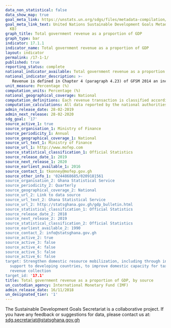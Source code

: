 ```yaml
---
data_non_statistical: false
data_show_map: true
goal_meta_link: https://unstats.un.org/sdgs/files/metadata-compilation/Metadata-Goal-17.pdf
goal_meta_link_text: United Nations Sustainable Development Goals Metadata (PDF 469
  KB)
graph_title: Total government revenue as a proportion of GDP
graph_type: bar
indicator: 17.1.1
indicator_name: Total government revenue as a proportion of GDP
layout: indicator
permalink: /17-1-1/
published: true
reporting_status: complete
national_indicator_available: Total government revenue as a proportion of GDP, by source
national_indicator_description: >-
   Revenue is defined in Chapter 4 (paragraph 4.23) of GFSM 2014 an increase in net worth resulting from a transaction. It is a fiscal indicator for assessing the sustainability of fiscal activities. General government units have four types of revenue. The major types of revenue are taxes (GFS code 11), social contributions (GFS code 12), grants (GFS code 13), and other revenue (GFS code 14). Of these, compulsory levies and transfers are the main sources of revenue for most general government units. In particular, taxes are compulsory, unrequited amounts receivable by government units from institutional units. Social contributions are actual or imputed revenue receivable by social insurance schemes to make provision for social insurance benefits payable. Grants are transfers receivable by government units from other resident or nonresident government units or international organizations, and that do not meet the definition of a tax, subsidy, or social contribution. Other revenue is all revenue receivable excluding taxes, social contributions, and grants. Other revenue comprises: (i) property income; (ii) sales of goods and services; (iii) fines, penalties, and forfeits; (iv) transfers not elsewhere classified; and (v) premiums, fees, and claims related to nonlife insurance and standardized guarantee schemes.  
unit_measure: Percentage (%)
computation_units: Percentage (%)
national_geographical_coverage: National
computation_definitions: Each revenue transaction is classified according to whether it is a tax or another type of revenue. GFS revenue aggregates are summations of individual entries and elements in this particular class of flows and allow for these data to be arranged in a manageable and analytically useful way. For example, tax revenue is the sum of all flows that are classified as taxes. Conceptually, the value for each main revenue aggregate is the sum of the values for all items in the relevant category and expressed as a percentage of GDP for a particular year.
computation_calculations: All data reported by the national authorities (in national currency) as revenue, expressed as a percent of Gross Domestic Product (GDP).
admin_release_date: 28-02-2019
admin_next_release: 28-02-2020
sdg_goal: '17'
source_active_1: true
source_organisation_1: Ministry of Finance
source_periodicity_1: Annual
source_geographical_coverage_1: National
source_url_text_1: Ministry of Finance
source_url_1: http://www.mofep.com
source_statistical_classification_1: Official Statistics
source_release_date_1: 2019
source_next_release_1: 2020
source_earliest_available_1: 2016
source_contact_1: tkonney@mofep.gov.gh
source_other_info_1: '0244868685/0209181561
source_organisation_2: Ghana Statistical Service
source_periodicity_2: Quarterly
source_geographical_coverage_2: National
source_url_2: Link to data source
source_url_text_2: Ghana Statistical Service
source_url_2: http://statsghana.gov.gh/gdp_bulletin.html
source_statistical_classification_1: Official Statistics
source_release_date_2: 2018
source_next_release_2: 2019
source_statistical_classification_2: Official Statistics
source_earliest_available_2: 1990
source_contact_2: info@statsghana.gov.gh
source_active_2: true
source_active_3: false
source_active_4: false
source_active_5: false
source_active_6: false
target: Strengthen domestic resource mobilization, including through international
  support to developing countries, to improve domestic capacity for tax and other
  revenue collection
target_id: '17.1'
title: Total government revenue as a proportion of GDP, by source
un_custodian_agency: International Monetary Fund (IMF)
admin_release_date: 16/11/2018
un_designated_tier: '1'
---
```


The Sustainable Development Goals Secretariat is a collaborative project. If you have any feedback or suggestions for data, please contact us at: sdg.secretariat@statsghana.gov.gh
